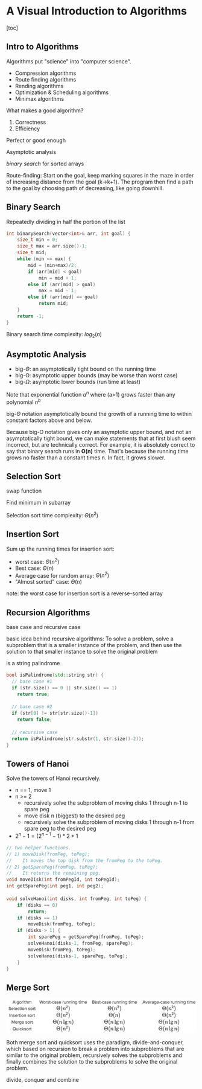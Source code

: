 # A Visual Introduction to Algorithms

[toc]



## Intro to Algorithms

Algorithms put "science" into "computer science".

- Compression algorithms
- Route finding algorithms
- Rending algorithms
- Optimization & Scheduling algorithms
- Minimax algorithms

What makes a good algorithm?

1. Correctness
2. Efficiency

Perfect or good enough

Asymptotic analysis

*binary search* for sorted arrays

Route-finding: Start on the goal, keep marking squares in the maze in order of increasing distance from the goal (k->k+1). The program then find a path to the goal by choosing path of decreasing, like going downhill.

## Binary Search

Repeatedly dividing in half the portion of the list

```c++
int binarySearch(vector<int>& arr, int goal) {
    size_t min = 0;
    size_t max = arr.size()-1;
    size_t mid;
    while (min <= max) {
        mid = (min+max)/2;
        if (arr[mid] < goal)
            min = mid + 1;
        else if (arr[mid] > goal)
            max = mid - 1;
        else if (arr[mid] == goal)
            return mid;
    }
    return -1;
}
```

Binary search time complexity: $log_2(n)$

## Asymptotic Analysis

- big-$\Theta$: an asymptotically tight bound on the running time
- big-O: asymptotic upper bounds (may be worse than worst case)
- big-$\Omega$: asymptotic lower bounds (run time at least)

Note that exponential function $a^n$ where (a>1) grows faster than any polynomial $n^b$

big-$\Theta$ notation asymptotically bound the growth of a running time to within constant factors above and below.

Because big-O notation gives only an asymptotic upper bound, and not an  asymptotically tight bound, we can make statements that at first blush  seem incorrect, but are technically correct. For example, it is  absolutely correct to say that binary search runs in **O(n)** time. That's because the running time grows no faster than a constant times n. In fact, it grows slower. 

## Selection Sort

swap function

Find minimum in subarray

Selection sort time complexity: $\Theta(n^2)$

## Insertion Sort

Sum up the running times for insertion sort:

- worst case: $\Theta(n^2)$
- Best case: $\Theta(n)$
- Average case for random array: $\Theta(n^2)$
- "Almost sorted" case: $\Theta(n)$

note: the worst case for insertion sort is a reverse-sorted array

## Recursion Algorithms

base case and recursive case

basic idea behind recursive algorithms: To solve a problem, solve a subproblem that is a smaller instance of the problem, and then use the solution to that smaller instance to solve the original problem

is a string palindrome

```c++
bool isPalindrome(std::string str) {
  // base case #1
  if (str.size() == 0 || str.size() == 1)
    return true;

  // base case #2
  if (str[0] != str[str.size()-1])
    return false;

  // recursive case
  return isPalindrome(str.substr(1, str.size()-2));
}
```

## Towers of Hanoi

Solve the towers of Hanoi recursively.

- n == 1, move 1
- n >= 2
  - recursively solve the subproblem of moving disks 1 through n-1 to spare peg
  - move disk n (biggest) to the desired peg
  - recursively solve the subproblem of moving disks 1 through n-1 from spare peg to the desired peg
- $2^n-1 = (2^{n-1}-1)*2+1$

```c++
// two helper functions.
// 1) moveDisk(fromPeg, toPeg);
//    It moves the top disk from the fromPeg to the toPeg.
// 2) getSparePeg(fromPeg, toPeg);
//    It returns the remaining peg.
void moveDisk(int fromPegId, int toPegId);
int getSparePeg(int peg1, int peg2);

void solveHanoi(int disks, int fromPeg, int toPeg) {
    if (disks == 0)
        return;
    if (disks == 1)
        moveDisk(fromPeg, toPeg);
    if (disks > 1) {
        int sparePeg = getSparePeg(fromPeg, toPeg);
        solveHanoi(disks-1, fromPeg, sparePeg);
        moveDisk(fromPeg, toPeg);
        solveHanoi(disks-1, sparePeg, toPeg);
    }
}
```

## Merge Sort

![SortingComplexity](Media/SortingComplexity.png)

Both merge sort and quicksort uses the paradigm, divide-and-conquer, which based on recursion to break a problem into subproblems that are similar to the original problem, recursively solves the subproblems and finally combines the solution to the subproblems to solve the original problem.

divide, conquer and combine

